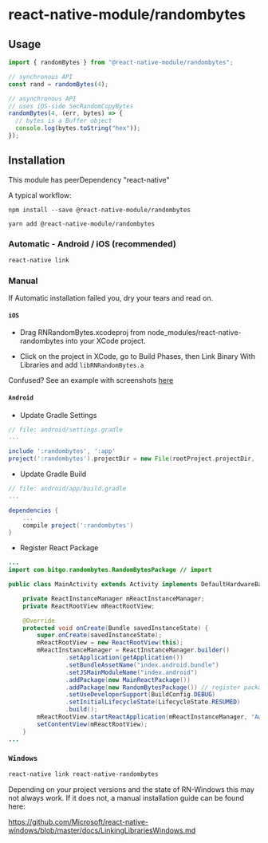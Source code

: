 # react-native-module/randombytes

## Usage

```js
import { randomBytes } from "@react-native-module/randombytes";

// synchronous API
const rand = randomBytes(4);

// asynchronous API
// uses iOS-side SecRandomCopyBytes
randomBytes(4, (err, bytes) => {
  // bytes is a Buffer object
  console.log(bytes.toString("hex"));
});
```

## Installation

This module has peerDependency "react-native"

A typical workflow:

```
npm install --save @react-native-module/randombytes
```

```
yarn add @react-native-module/randombytes
```

### Automatic - Android / iOS (recommended)

```bash
react-native link
```

### Manual

If Automatic installation failed you, dry your tears and read on.

#### `iOS`

- Drag RNRandomBytes.xcodeproj from node_modules/react-native-randombytes into your XCode project.

- Click on the project in XCode, go to Build Phases, then Link Binary With Libraries and add `libRNRandomBytes.a`

Confused? See an example with screenshots [here](http://facebook.github.io/react-native/docs/linking-libraries-ios.html#content)

#### `Android`

- Update Gradle Settings

```gradle
// file: android/settings.gradle
...

include ':randombytes', ':app'
project(':randombytes').projectDir = new File(rootProject.projectDir, '../node_modules/react-native-randombytes/android')
```

- Update Gradle Build

```gradle
// file: android/app/build.gradle
...

dependencies {
    ...
    compile project(':randombytes')
}
```

- Register React Package

```java
...
import com.bitgo.randombytes.RandomBytesPackage // import

public class MainActivity extends Activity implements DefaultHardwareBackBtnHandler {

    private ReactInstanceManager mReactInstanceManager;
    private ReactRootView mReactRootView;

    @Override
    protected void onCreate(Bundle savedInstanceState) {
        super.onCreate(savedInstanceState);
        mReactRootView = new ReactRootView(this);
        mReactInstanceManager = ReactInstanceManager.builder()
                .setApplication(getApplication())
                .setBundleAssetName("index.android.bundle")
                .setJSMainModuleName("index.android")
                .addPackage(new MainReactPackage())
                .addPackage(new RandomBytesPackage()) // register package here
                .setUseDeveloperSupport(BuildConfig.DEBUG)
                .setInitialLifecycleState(LifecycleState.RESUMED)
                .build();
        mReactRootView.startReactApplication(mReactInstanceManager, "AwesomeProject", null);
        setContentView(mReactRootView);
    }
...

```

### `Windows`

```bash
react-native link react-native-randombytes
```

Depending on your project versions and the state of RN-Windows this may not always work. If it does not, a manual installation guide can be found here:

https://github.com/Microsoft/react-native-windows/blob/master/docs/LinkingLibrariesWindows.md
